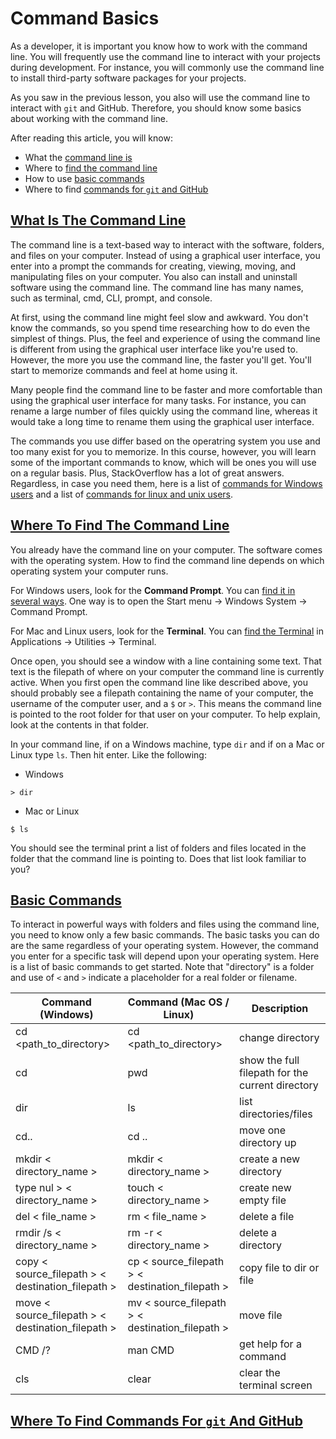# Command Basics

As a developer, it is important you know how to work with the command line. You will frequently use the command line to interact with your projects during development. For instance, you will commonly use the command line to install third-party software packages for your projects. 

As you saw in the previous lesson, you also will use the command line to interact with `git` and GitHub. Therefore, you should know some basics about working with the command line.

After reading this article, you will know:   

- What the [command line is](#what-is-the-command-line)  
- Where to [find the command line](#where-to-find-the-command-line)  
- How to use [basic commands](#basic-commands)
- Where to find [commands for `git` and GitHub](#where-to-find-commands-for-git-and-github)   

## [What Is The Command Line](#what-is-the-command-line)  

The command line is a text-based way to interact with the software, folders, and files on your computer. Instead of using a graphical user interface, you enter into a prompt the commands for creating, viewing, moving, and manipulating files on your computer. You also can install and uninstall software using the command line. The command line has many names, such as terminal, cmd, CLI, prompt, and console.  

At first, using the command line might feel slow and awkward. You don't know the commands, so you spend time researching how to do even the simplest of things. Plus, the feel and experience of using the command line is different from using the graphical user interface like you're used to. However, the more you use the command line, the faster you'll get. You'll start to memorize commands and feel at home using it. 

Many people find the command line to be faster and more comfortable than using the graphical user interface for many tasks. For instance, you can rename a large number of files quickly using the command line, whereas it would take a long time to rename them using the graphical user interface.  

The commands you use differ based on the operatring system you use and too many exist for you to memorize. In this course, however, you will learn some of the important commands to know, which will be ones you will use on a regular basis. Plus, StackOverflow has a lot of great answers. Regardless, in case you need them, here is a list of [commands for Windows users](https://www.computerhope.com/msdos.htm) and a list of [commands for linux and unix users](https://www.computerhope.com/unix.htm).  

## [Where To Find The Command Line](#where-to-find-the-command-line)  

You already have the command line on your computer. The software comes with the operating system. How to find the command line depends on which operating system your computer runs. 

For Windows users, look for the **Command Prompt**. You can [find it in several ways](https://tutorial.djangogirls.org/en/intro_to_command_line/#open-the-command-line-interface). One way is to open the Start menu → Windows System → Command Prompt.  

For Mac and Linux users, look for the **Terminal**. You can [find the Terminal](https://tutorial.djangogirls.org/en/intro_to_command_line/#open-the-command-line-interface) in Applications → Utilities → Terminal.  

Once open, you should see a window with a line containing some text. That text is the filepath of where on your computer the command line is currently active. When you first open the command line like described above, you should probably see a filepath containing the name of your computer, the username of the computer user, and a `$` or `>`. This means the command line is pointed to the root folder for that user on your computer. To help explain, look at the contents in that folder. 

In your command line, if on a Windows machine, type `dir` and if on a Mac or Linux type `ls`. Then hit enter. Like the following:

- Windows
```terminal
> dir
```

- Mac or Linux
```terminal
$ ls
```

You should see the terminal print a list of folders and files located in the folder that the command line is pointing to. Does that list look familiar to you?

## [Basic Commands](#basic-commands)  

To interact in powerful ways with folders and files using the command line, you need to know only a few basic commands. The basic tasks you can do are the same regardless of your operating system. However, the command you enter for a specific task will depend upon your operating system. Here is a list of basic commands to get started. Note that "directory" is a folder and use of `<` and `>` indicate a placeholder for a real folder or filename.
 
| Command (Windows)  | Command (Mac OS / Linux) | Description |	 
| ------------- | ------------- | ------------- |  
| cd <path_to_directory>	| cd <path_to_directory>	| change directory |  
| cd	| pwd	| show the full filepath for the current directory	|  
| dir	| ls	| list directories/files	| dir | 
| cd.. | cd .. | move one directory up | 
| mkdir < directory_name >	| mkdir < directory_name >	| create a new directory |
| type nul > < directory_name > | touch < directory_name > | create new empty file |
| del  < file_name > | 	rm < file_name > | delete a file	| 
| rmdir /s < directory_name >	| rm -r	< directory_name > | delete a directory	| 
| copy < source_filepath > < destination_filepath > 	| cp	< source_filepath > < destination_filepath > | copy file to dir or file	|  
| move < source_filepath > < destination_filepath >	| mv < source_filepath > < destination_filepath >	| move file	| 
| CMD /?	| man CMD | get help for a command	|
| cls | clear | clear the terminal screen |

## [Where To Find Commands For `git` And GitHub](#where-to-find-commands-for-git-and-github)  


